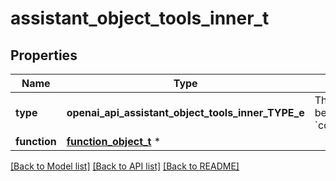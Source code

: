 # assistant_object_tools_inner_t

## Properties
Name | Type | Description | Notes
------------ | ------------- | ------------- | -------------
**type** | **openai_api_assistant_object_tools_inner_TYPE_e** | The type of tool being defined: &#x60;code_interpreter&#x60; | 
**function** | [**function_object_t**](function_object.md) \* |  | 

[[Back to Model list]](../README.md#documentation-for-models) [[Back to API list]](../README.md#documentation-for-api-endpoints) [[Back to README]](../README.md)


